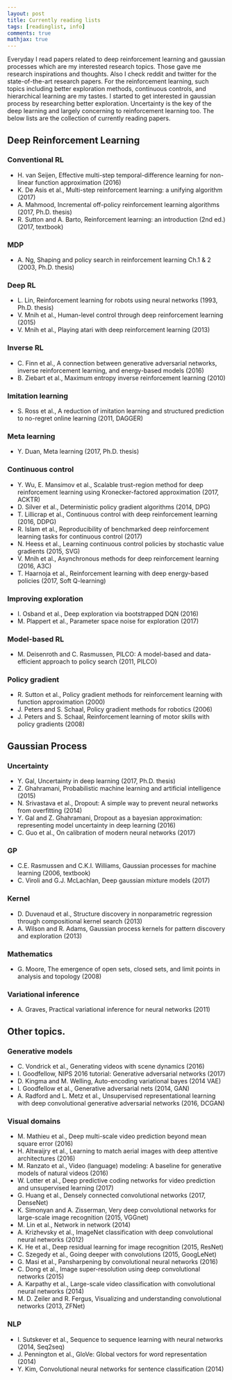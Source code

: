 ```yaml
---
layout: post
title: Currently reading lists
tags: [readinglist, info]
comments: true
mathjax: true
---
```


Everyday I read papers related to deep reinforcement learning and gaussian processes which are my interested research topics. Those gave me research inspirations and thoughts. Also I check reddit and twitter for the state-of-the-art research papers.
For the reinforcement learning, such topics including better exploration methods, continuous controls, and hierarchical learning are my tastes. I started to get interested in gaussian process by researching better exploration. Uncertainty is the key of the deep learning and largely concerning to reinforcement learning too.
The below lists are the collection of currently reading papers.

## Deep Reinforcement Learning

### Conventional RL

- H. van Seijen, Effective multi-step temporal-difference learning for non-linear function approximation (2016)
- K. De Asis et al., Multi-step reinforcement learning: a unifying algorithm (2017)
- A. Mahmood, Incremental off-policy reinforcement learning algorithms (2017, Ph.D. thesis)
- R. Sutton and A. Barto, Reinforcement learning: an introduction (2nd ed.) (2017, textbook)

### MDP

- A. Ng, Shaping and policy search in reinforcement learning Ch.1 & 2 (2003, Ph.D. thesis)

### Deep RL

- L. Lin, Reinforcement learning for robots using neural networks (1993, Ph.D. thesis)
- V. Mnih et al., Human-level control through deep reinforcement learning (2015)
- V. Mnih et al., Playing atari with deep reinforcement learning (2013)

### Inverse RL

- C. Finn et al., A connection between generative adversarial networks, inverse reinforcement learning, and energy-based models (2016)
- B. Ziebart et al., Maximum entropy inverse reinforcement learning (2010)

### Imitation learning

- S. Ross et al., A reduction of imitation learning and structured prediction to no-regret online learning (2011, DAGGER)

### Meta learning

- Y. Duan, Meta learning (2017, Ph.D. thesis)

### Continuous control

- Y. Wu, E. Mansimov et al., Scalable trust-region method for deep reinforcement learning using Kronecker-factored approximation (2017, ACKTR)
- D. Silver et al., Deterministic policy gradient algorithms (2014, DPG)
- T. Lillicrap et al., Continuous control with deep reinforcement learning (2016, DDPG)
- R. Islam et al., Reproducibility of benchmarked deep reinforcement learning tasks for continuous control (2017)
- N. Heess et al., Learning continuous control policies by stochastic value gradients (2015, SVG)
- V. Mnih et al., Asynchronous methods for deep reinforcement learning (2016, A3C)
- T. Haarnoja et al., Reinforcement learning with deep energy-based policies (2017, Soft Q-learning)

### Improving exploration

- I. Osband et al., Deep exploration via bootstrapped DQN (2016)
- M. Plappert et al., Parameter space noise for exploration (2017)

### Model-based RL

- M. Deisenroth and C. Rasmussen, PILCO: A model-based and data-efficient approach to policy search (2011, PILCO)

### Policy gradient

- R. Sutton et al., Policy gradient methods for reinforcement learning with function approximation (2000)
- J. Peters and S. Schaal, Policy gradient methods for robotics (2006)
- J. Peters and S. Schaal, Reinforcement learning of motor skills with policy gradients (2008)


## Gaussian Process

### Uncertainty

- Y. Gal, Uncertainty in deep learning (2017, Ph.D. thesis)
- Z. Ghahramani, Probabilistic machine learning and artificial intelligence (2015)
- N. Srivastava et al., Dropout: A simple way to prevent neural networks from overfitting (2014)
- Y. Gal and Z. Ghahramani, Dropout as a bayesian approximation: representing model uncertainty in deep learning (2016)
- C. Guo et al., On calibration of modern neural networks (2017)

### GP

- C.E. Rasmussen and C.K.I. Williams, Gaussian processes for machine learning (2006, textbook)
- C. Viroli and G.J. McLachlan, Deep gaussian mixture models (2017)

### Kernel

- D. Duvenaud et al., Structure discovery in nonparametric regression through compositional kernel search (2013)
- A. Wilson and R. Adams, Gaussian process kernels for pattern discovery and exploration (2013)

### Mathematics

- G. Moore, The emergence of open sets, closed sets, and limit points in analysis and topology (2008)

### Variational inference

- A. Graves, Practical variational inference for neural networks (2011)


## Other topics.

### Generative models

- C. Vondrick et al., Generating videos with scene dynamics (2016)
- I. Goodfellow, NIPS 2016 tutorial: Generative adversarial networks (2017)
- D. Kingma and M. Welling, Auto-encoding variational bayes (2014 VAE)
- I. Goodfellow et al., Generative adversarial nets (2014, GAN)
- A. Radford and L. Metz et al., Unsupervised representational learning with deep convolutional generative adversarial networks (2016, DCGAN)

### Visual domains

- M. Mathieu et al., Deep multi-scale video prediction beyond mean square error (2016)
- H. Altwaijry et al., Learning to match aerial images with deep attentive architectures (2016)
- M. Ranzato et al., Video (language) modeling: A baseline for generative models of natural videos (2016)
- W. Lotter et al., Deep predictive coding networks for video prediction and unsupervised learning (2017)
- G. Huang et al., Densely connected convolutional networks (2017, DenseNet)
- K. Simonyan and A. Zisserman, Very deep convolutional networks for large-scale image recognition (2015, VGGnet)
- M. Lin et al., Network in network (2014)
- A. Krizhevsky et al., ImageNet classification with deep convolutional neural networks (2012)
- K. He et al., Deep residual learning for image recognition (2015, ResNet)
- C. Szegedy et al., Going deeper with convolutions (2015, GoogLeNet)
- G. Masi et al., Pansharpening by convolutional neural networks (2016)
- C. Dong et al., Image super-resolution using deep convolutional networks (2015)
- A. Karpathy et al., Large-scale video classification with convolutional neural networks (2014)
- M. D. Zeiler and R. Fergus, Visualizing and understanding convolutional networks (2013, ZFNet)

### NLP

- I. Sutskever et al., Sequence to sequence learning with neural networks (2014, Seq2seq)
- J. Pennington et al., GloVe: Global vectors for word representation (2014)
- Y. Kim, Convolutional neural networks for sentence classification (2014)

